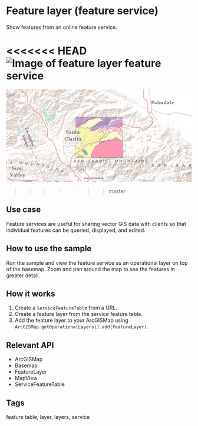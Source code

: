 # Feature layer (feature service)

Show features from an online feature service.

<<<<<<< HEAD
![Image of feature layer feature service](screenshot.png)
=======
![Image of feature layer feature service](FeatureLayerFeatureService.png)
>>>>>>> master

## Use case

Feature services are useful for sharing vector GIS data with clients so that individual features can be queried, displayed, and edited.

## How to use the sample

Run the sample and view the feature service as an operational layer on top of the basemap. Zoom and pan around the map to see the features in greater detail.

## How it works

1. Create a `ServiceFeatureTable` from a URL.
2. Create a feature layer from the service feature table.
3. Add the feature layer to your ArcGISMap using `ArcGISMap.getOperationalLayers().add(FeatureLayer)`.

## Relevant API

* ArcGISMap
* Basemap
* FeatureLayer
* MapView
* ServiceFeatureTable

## Tags

feature table, layer, layers, service
